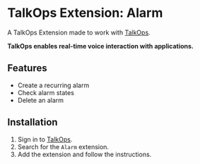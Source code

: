 # TalkOps Extension: Alarm

A TalkOps Extension made to work with [TalkOps](https://talkops.app).

**TalkOps enables real-time voice interaction with applications.**

## Features

* Create a recurring alarm
* Check alarm states
* Delete an alarm

## Installation

1. Sign in to [TalkOps](https://talkops.app).
2. Search for the `Alarm` extension.
3. Add the extension and follow the instructions.
